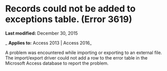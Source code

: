 
# Records could not be added to exceptions table. (Error 3619)

 **Last modified:** December 30, 2015

 _ **Applies to:** Access 2013 | Access 2016_

A problem was encountered while importing or exporting to an external file. The import/export driver could not add a row to the error table in the Microsoft Access database to report the problem.

